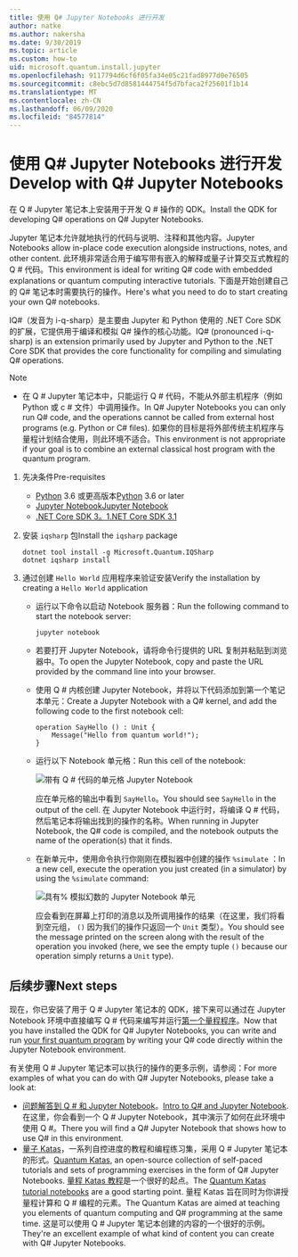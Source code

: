```yaml
---
title: 使用 Q# Jupyter Notebooks 进行开发
author: natke
ms.author: nakersha
ms.date: 9/30/2019
ms.topic: article
ms.custom: how-to
uid: microsoft.quantum.install.jupyter
ms.openlocfilehash: 9117794d6cf6f05fa34e05c21fad8977d0e76505
ms.sourcegitcommit: c8ebc5d7d8581444754f5d7bfaca2f25601f1b14
ms.translationtype: MT
ms.contentlocale: zh-CN
ms.lasthandoff: 06/09/2020
ms.locfileid: "84577814"
---
```

# <a name="develop-with-q-jupyter-notebooks"></a><span data-ttu-id="d58c5-102">使用 Q# Jupyter Notebooks 进行开发</span><span class="sxs-lookup"><span data-stu-id="d58c5-102">Develop with Q# Jupyter Notebooks</span></span>

<span data-ttu-id="d58c5-103">在 Q # Jupyter 笔记本上安装用于开发 Q # 操作的 QDK。</span><span class="sxs-lookup"><span data-stu-id="d58c5-103">Install the QDK for developing Q# operations on Q# Jupyter Notebooks.</span></span>

<span data-ttu-id="d58c5-104">Jupyter 笔记本允许就地执行的代码与说明、注释和其他内容。</span><span class="sxs-lookup"><span data-stu-id="d58c5-104">Jupyter Notebooks allow in-place code execution alongside instructions, notes, and other content.</span></span> <span data-ttu-id="d58c5-105">此环境非常适合用于编写带有嵌入的解释或量子计算交互式教程的 Q # 代码。</span><span class="sxs-lookup"><span data-stu-id="d58c5-105">This environment is ideal for writing Q# code with embedded explanations or quantum computing interactive tutorials.</span></span> <span data-ttu-id="d58c5-106">下面是开始创建自己的 Q# 笔记本时需要执行的操作。</span><span class="sxs-lookup"><span data-stu-id="d58c5-106">Here's what you need to do to start creating your own Q# notebooks.</span></span>

<span data-ttu-id="d58c5-107">IQ#（发音为 i-q-sharp）是主要由 Jupyter 和 Python 使用的 .NET Core SDK 的扩展，它提供用于编译和模拟 Q# 操作的核心功能。</span><span class="sxs-lookup"><span data-stu-id="d58c5-107">IQ# (pronounced i-q-sharp) is an extension primarily used by Jupyter and Python to the .NET Core SDK that provides the core functionality for compiling and simulating Q# operations.</span></span>

> [!NOTE]
> * <span data-ttu-id="d58c5-108">在 Q # Jupyter 笔记本中，只能运行 Q # 代码，不能从外部主机程序（例如 Python 或 c # 文件）中调用操作。</span><span class="sxs-lookup"><span data-stu-id="d58c5-108">In Q# Jupyter Notebooks you can only run Q# code, and the operations cannot be called from external host programs (e.g. Python or C# files).</span></span> <span data-ttu-id="d58c5-109">如果你的目标是将外部传统主机程序与量程计划结合使用，则此环境不适合。</span><span class="sxs-lookup"><span data-stu-id="d58c5-109">This environment is not appropriate if your goal is to combine an external classical host program with the quantum program.</span></span>

1. <span data-ttu-id="d58c5-110">先决条件</span><span class="sxs-lookup"><span data-stu-id="d58c5-110">Pre-requisites</span></span>

    - <span data-ttu-id="d58c5-111">[Python](https://www.python.org/downloads/) 3.6 或更高版本</span><span class="sxs-lookup"><span data-stu-id="d58c5-111">[Python](https://www.python.org/downloads/) 3.6 or later</span></span>
    - [<span data-ttu-id="d58c5-112">Jupyter Notebook</span><span class="sxs-lookup"><span data-stu-id="d58c5-112">Jupyter Notebook</span></span>](https://jupyter.readthedocs.io/en/latest/install.html)
    - [<span data-ttu-id="d58c5-113">.NET Core SDK 3。1</span><span class="sxs-lookup"><span data-stu-id="d58c5-113">.NET Core SDK 3.1</span></span>](https://dotnet.microsoft.com/download/dotnet-core/3.1)

1. <span data-ttu-id="d58c5-114">安装 `iqsharp` 包</span><span class="sxs-lookup"><span data-stu-id="d58c5-114">Install the `iqsharp` package</span></span>

    ```dotnetcli
    dotnet tool install -g Microsoft.Quantum.IQSharp
    dotnet iqsharp install
    ```

1. <span data-ttu-id="d58c5-115">通过创建 `Hello World` 应用程序来验证安装</span><span class="sxs-lookup"><span data-stu-id="d58c5-115">Verify the installation by creating a `Hello World` application</span></span>

    - <span data-ttu-id="d58c5-116">运行以下命令以启动 Notebook 服务器：</span><span class="sxs-lookup"><span data-stu-id="d58c5-116">Run the following command to start the notebook server:</span></span>

        ```
        jupyter notebook
        ```

    - <span data-ttu-id="d58c5-117">若要打开 Jupyter Notebook，请将命令行提供的 URL 复制并粘贴到浏览器中。</span><span class="sxs-lookup"><span data-stu-id="d58c5-117">To open the Jupyter Notebook, copy and paste the URL provided by the command line into your browser.</span></span>

    - <span data-ttu-id="d58c5-118">使用 Q # 内核创建 Jupyter Notebook，并将以下代码添加到第一个笔记本单元：</span><span class="sxs-lookup"><span data-stu-id="d58c5-118">Create a Jupyter Notebook with a Q# kernel, and add the following code to the first notebook cell:</span></span>

        ```qsharp
        operation SayHello () : Unit {
            Message("Hello from quantum world!");
        }
        ```

    - <span data-ttu-id="d58c5-119">运行以下 Notebook 单元格：</span><span class="sxs-lookup"><span data-stu-id="d58c5-119">Run this cell of the notebook:</span></span>

        ![带有 Q # 代码的单元格 Jupyter Notebook](~/media/install-guide-jupyter.png)

        <span data-ttu-id="d58c5-121">应在单元格的输出中看到 `SayHello`。</span><span class="sxs-lookup"><span data-stu-id="d58c5-121">You should see `SayHello` in the output of the cell.</span></span> <span data-ttu-id="d58c5-122">在 Jupyter Notebook 中运行时，将编译 Q # 代码，然后笔记本将输出找到的操作的名称。</span><span class="sxs-lookup"><span data-stu-id="d58c5-122">When running in Jupyter Notebook, the Q# code is compiled, and the notebook outputs the name of the operation(s) that it finds.</span></span>


    - <span data-ttu-id="d58c5-123">在新单元中，使用命令执行你刚刚在模拟器中创建的操作 `%simulate` ：</span><span class="sxs-lookup"><span data-stu-id="d58c5-123">In a new cell, execute the operation you just created (in a simulator) by using the `%simulate` command:</span></span>

        ![具有% 模拟幻数的 Jupyter Notebook 单元](~/media/install-guide-jupyter-simulate.png)

        <span data-ttu-id="d58c5-125">应会看到在屏幕上打印的消息以及所调用操作的结果（在这里，我们将看到空元组， `()` 因为我们的操作只返回一个 `Unit` 类型）。</span><span class="sxs-lookup"><span data-stu-id="d58c5-125">You should see the message printed on the screen along with the result of the operation you invoked (here, we see the empty tuple `()` because our operation simply returns a `Unit` type).</span></span>

## <a name="next-steps"></a><span data-ttu-id="d58c5-126">后续步骤</span><span class="sxs-lookup"><span data-stu-id="d58c5-126">Next steps</span></span>

<span data-ttu-id="d58c5-127">现在，你已安装了用于 Q # Jupyter 笔记本的 QDK，接下来可以通过在 Jupyter Notebook 环境中直接编写 Q # 代码来编写并运行[第一个量程程序](xref:microsoft.quantum.quickstarts.qrng)。</span><span class="sxs-lookup"><span data-stu-id="d58c5-127">Now that you have installed the QDK for Q# Jupyter Notebooks, you can write and run [your first quantum program](xref:microsoft.quantum.quickstarts.qrng) by writing your Q# code directly within the Jupyter Notebook environment.</span></span>

<span data-ttu-id="d58c5-128">有关使用 Q # Jupyter 笔记本可以执行的操作的更多示例，请参阅：</span><span class="sxs-lookup"><span data-stu-id="d58c5-128">For more examples of what you can do with Q# Jupyter Notebooks, please take a look at:</span></span>
- <span data-ttu-id="d58c5-129">[问题解答到 Q # 和 Jupyter Notebook](https://docs.microsoft.com/samples/microsoft/quantum/intro-to-qsharp-jupyter/)。</span><span class="sxs-lookup"><span data-stu-id="d58c5-129">[Intro to Q# and Jupyter Notebook](https://docs.microsoft.com/samples/microsoft/quantum/intro-to-qsharp-jupyter/).</span></span> <span data-ttu-id="d58c5-130">在这里，你会看到一个 Q # Jupyter Notebook，其中演示了如何在此环境中使用 Q #。</span><span class="sxs-lookup"><span data-stu-id="d58c5-130">There you will find a Q# Jupyter Notebook that shows how to use Q# in this environment.</span></span>
- <span data-ttu-id="d58c5-131">[量子 Katas](xref:microsoft.quantum.overview.katas)，一系列自控进度的教程和编程练习集，采用 Q # Jupyter 笔记本的形式。</span><span class="sxs-lookup"><span data-stu-id="d58c5-131">[Quantum Katas](xref:microsoft.quantum.overview.katas), an open-source collection of self-paced tutorials and sets of programming exercises in the form of Q# Jupyter Notebooks.</span></span> <span data-ttu-id="d58c5-132">[量程 Katas 教程](https://github.com/microsoft/QuantumKatas#tutorial-topics)是一个很好的起点。</span><span class="sxs-lookup"><span data-stu-id="d58c5-132">The [Quantum Katas tutorial notebooks](https://github.com/microsoft/QuantumKatas#tutorial-topics) are a good starting point.</span></span> <span data-ttu-id="d58c5-133">量程 Katas 旨在同时为你讲授量程计算和 Q # 编程的元素。</span><span class="sxs-lookup"><span data-stu-id="d58c5-133">The Quantum Katas are aimed at teaching you elements of quantum computing and Q# programming at the same time.</span></span> <span data-ttu-id="d58c5-134">这是可以使用 Q # Jupyter 笔记本创建的内容的一个很好的示例。</span><span class="sxs-lookup"><span data-stu-id="d58c5-134">They're an excellent example of what kind of content you can create with Q# Jupyter Notebooks.</span></span>
